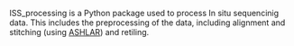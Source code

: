 ISS_processing is a Python package used to process In situ sequencinig data. This includes the preprocessing of the data, including alignment and stitching (using [ASHLAR](https://github.com/labsyspharm/ashlar)) and retiling. 
